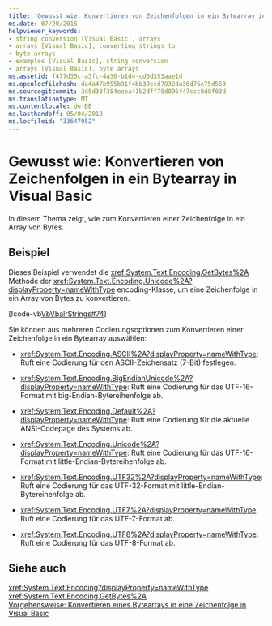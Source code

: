 ```yaml
---
title: 'Gewusst wie: Konvertieren von Zeichenfolgen in ein Bytearray in Visual Basic'
ms.date: 07/20/2015
helpviewer_keywords:
- string conversion [Visual Basic], arrays
- arrays [Visual Basic], converting strings to
- byte arrays
- examples [Visual Basic], string conversion
- arrays [Visual Basic], byte arrays
ms.assetid: f477d35c-a3fc-4a30-b1d4-cd0d353aae1d
ms.openlocfilehash: da4a47b955b91f4bb39ecd7832da30d76e75d553
ms.sourcegitcommit: 3d5d33f384eeba41b2dff79d096f47ccc8d8f03d
ms.translationtype: MT
ms.contentlocale: de-DE
ms.lasthandoff: 05/04/2018
ms.locfileid: "33647952"
---
```

# <a name="how-to-convert-strings-into-an-array-of-bytes-in-visual-basic"></a>Gewusst wie: Konvertieren von Zeichenfolgen in ein Bytearray in Visual Basic
In diesem Thema zeigt, wie zum Konvertieren einer Zeichenfolge in ein Array von Bytes.  
  
## <a name="example"></a>Beispiel  
 Dieses Beispiel verwendet die <xref:System.Text.Encoding.GetBytes%2A> Methode der <xref:System.Text.Encoding.Unicode%2A?displayProperty=nameWithType> encoding-Klasse, um eine Zeichenfolge in ein Array von Bytes zu konvertieren.  
  
 [!code-vb[VbVbalrStrings#74](../../../../visual-basic/language-reference/functions/codesnippet/VisualBasic/how-to-convert-strings-into-an-array-of-bytes_1.vb)]  
  
 Sie können aus mehreren Codierungsoptionen zum Konvertieren einer Zeichenfolge in ein Bytearray auswählen:  
  
-   <xref:System.Text.Encoding.ASCII%2A?displayProperty=nameWithType>: Ruft eine Codierung für den ASCII-Zeichensatz (7-Bit) festlegen.  
  
-   <xref:System.Text.Encoding.BigEndianUnicode%2A?displayProperty=nameWithType>: Ruft eine Codierung für das UTF-16-Format mit big-Endian-Bytereihenfolge ab.  
  
-   <xref:System.Text.Encoding.Default%2A?displayProperty=nameWithType>: Ruft eine Codierung für die aktuelle ANSI-Codepage des Systems ab.  
  
-   <xref:System.Text.Encoding.Unicode%2A?displayProperty=nameWithType>: Ruft eine Codierung für das UTF-16-Format mit little-Endian-Bytereihenfolge ab.  
  
-   <xref:System.Text.Encoding.UTF32%2A?displayProperty=nameWithType>: Ruft eine Codierung für das UTF-32-Format mit little-Endian-Bytereihenfolge ab.  
  
-   <xref:System.Text.Encoding.UTF7%2A?displayProperty=nameWithType>: Ruft eine Codierung für das UTF-7-Format ab.  
  
-   <xref:System.Text.Encoding.UTF8%2A?displayProperty=nameWithType>: Ruft eine Codierung für das UTF-8-Format ab.  
  
## <a name="see-also"></a>Siehe auch  
 <xref:System.Text.Encoding?displayProperty=nameWithType>  
 <xref:System.Text.Encoding.GetBytes%2A>  
 [Vorgehensweise: Konvertieren eines Bytearrays in eine Zeichenfolge in Visual Basic](../../../../visual-basic/programming-guide/language-features/strings/how-to-convert-an-array-of-bytes-into-a-string.md)
